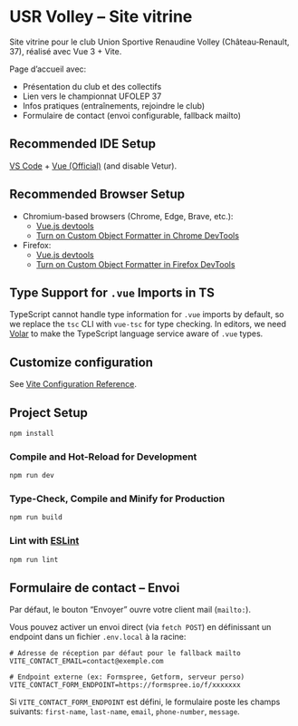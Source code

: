 # USR Volley – Site vitrine

Site vitrine pour le club Union Sportive Renaudine Volley (Château‑Renault, 37), réalisé avec Vue 3 + Vite.

Page d’accueil avec:
- Présentation du club et des collectifs
- Lien vers le championnat UFOLEP 37
- Infos pratiques (entraînements, rejoindre le club)
- Formulaire de contact (envoi configurable, fallback mailto)

## Recommended IDE Setup

[VS Code](https://code.visualstudio.com/) + [Vue (Official)](https://marketplace.visualstudio.com/items?itemName=Vue.volar) (and disable Vetur).

## Recommended Browser Setup

- Chromium-based browsers (Chrome, Edge, Brave, etc.):
  - [Vue.js devtools](https://chromewebstore.google.com/detail/vuejs-devtools/nhdogjmejiglipccpnnnanhbledajbpd) 
  - [Turn on Custom Object Formatter in Chrome DevTools](http://bit.ly/object-formatters)
- Firefox:
  - [Vue.js devtools](https://addons.mozilla.org/en-US/firefox/addon/vue-js-devtools/)
  - [Turn on Custom Object Formatter in Firefox DevTools](https://fxdx.dev/firefox-devtools-custom-object-formatters/)

## Type Support for `.vue` Imports in TS

TypeScript cannot handle type information for `.vue` imports by default, so we replace the `tsc` CLI with `vue-tsc` for type checking. In editors, we need [Volar](https://marketplace.visualstudio.com/items?itemName=Vue.volar) to make the TypeScript language service aware of `.vue` types.

## Customize configuration

See [Vite Configuration Reference](https://vite.dev/config/).

## Project Setup

```sh
npm install
```

### Compile and Hot-Reload for Development

```sh
npm run dev
```

### Type-Check, Compile and Minify for Production

```sh
npm run build
```

### Lint with [ESLint](https://eslint.org/)

```sh
npm run lint
```

## Formulaire de contact – Envoi

Par défaut, le bouton “Envoyer” ouvre votre client mail (`mailto:`).

Vous pouvez activer un envoi direct (via `fetch POST`) en définissant un endpoint dans un fichier `.env.local` à la racine:

```
# Adresse de réception par défaut pour le fallback mailto
VITE_CONTACT_EMAIL=contact@exemple.com

# Endpoint externe (ex: Formspree, Getform, serveur perso)
VITE_CONTACT_FORM_ENDPOINT=https://formspree.io/f/xxxxxxx
```

Si `VITE_CONTACT_FORM_ENDPOINT` est défini, le formulaire poste les champs suivants:
`first-name`, `last-name`, `email`, `phone-number`, `message`.
